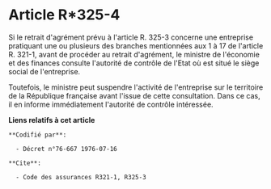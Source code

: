 # Article R*325-4

Si le retrait d'agrément prévu à l'article R. 325-3 concerne une entreprise pratiquant une ou plusieurs des branches
mentionnées aux 1 à 17 de l'article R. 321-1, avant de procéder au retrait d'agrément, le ministre de l'économie et des
finances consulte l'autorité de contrôle de l'Etat où est situé le siège social de l'entreprise.

Toutefois, le ministre peut suspendre l'activité de l'entreprise sur le territoire de la République française avant l'issue
de cette consultation. Dans ce cas, il en informe immédiatement l'autorité de contrôle intéressée.

**Liens relatifs à cet article**

	**Codifié par**:

	  - Décret n°76-667 1976-07-16

	**Cite**:

	  - Code des assurances R321-1, R325-3
